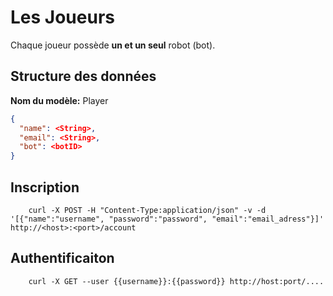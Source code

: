 Les Joueurs
===========

Chaque joueur possède **un et un seul** robot (bot).

Structure des données
---------------------

**Nom du modèle:** Player

```json
{
  "name": <String>,
  "email": <String>,
  "bot": <botID>
}
```  

Inscription
-----------

		curl -X POST -H "Content-Type:application/json" -v -d '[{"name":"username", "password":"password", "email":"email_adress"}]' http://<host>:<port>/account
  

Authentificaiton
----------------

		curl -X GET --user {{username}}:{{password}} http://host:port/....

